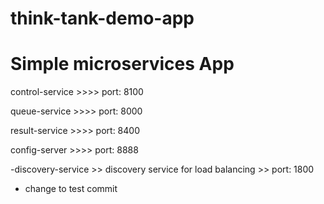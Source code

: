 # think-tank-demo-app

# Simple microservices App


 control-service  >>>> port: 8100

 queue-service  >>>> port: 8000

 result-service >>>> port: 8400

 config-server >>>> port: 8888

 -discovery-service >> discovery service for load balancing >> port: 1800



- change to test commit